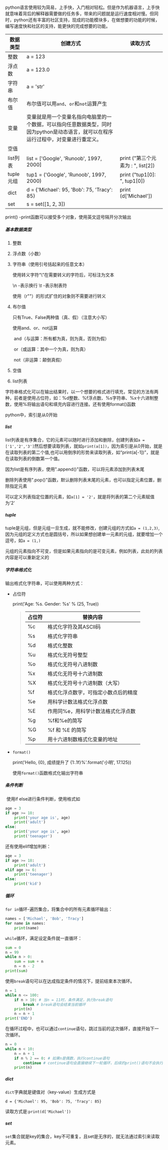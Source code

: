 python语言使用较为简易，上手快，入门相对轻松。但是作为机器语言，上手快就意味着背后的解释器需要做的任务多，带来的问题就是运行速度相对慢。但同时，python还有丰富的社区支持，现成的功能模块多，在做想要的功能的时候，编写速度快和社区的支持，能更快的完成想要的功能。

| 数据类型  | 创建方式                                                     | 读取方式                           |
| --------- | ------------------------------------------------------------ | ---------------------------------- |
| 整数      | a = 123                                                      |                                    |
| 浮点数    | a = 123.0                                                    |                                    |
| 字符串    | a = 'str'                                                    |                                    |
| 布尔值    | 布尔值可以用`and`、`or`和`not`运算产生                       |                                    |
| 变量      | 变量就是用一个变量名指向电脑里的一个数据，可以指向任意数据类型，同时因为python是动态语言，就可以在程序运行过程中，对变量进行重定义。 |                                    |
| 空值      |                                                              |                                    |
| list列表  | list = ['Google', 'Runoob', 1997, 2000]                      | print ("第三个元素为 : ", list[2]) |
| tuple元组 | tup1 = ('Google', 'Runoob', 1997, 2000)                      | print ("tup1[0]: ", tup1[0])       |
| dict      | d = {'Michael': 95, 'Bob': 75, 'Tracy': 85}                  | print (d['Michael'])               |
| set       | s = set([1, 2, 3])                                           |                                    |

 

print()	-print函数可以接受多个对象，使用英文逗号隔开分次输出

##### 基本数据类型

 1. 整数

 2. 浮点数（小数）

 3. 字符串（使用引号括起来的任意文本）

    使用转义字符“\”在需要转义的字符后，可标注为文本

    \n -表示换行    \t -表示制表符 

    使用（r""）的形式扩住的对象则不需要进行转义 

 4. 布尔值

    只有True、False两种值（真、假）（注意大小写）

    使用and、or、not运算

    ​	and（与运算：所有都为真，则为真，否则为假）

    ​	or（或运算：其中一个为真，则为真）

    ​	not（非运算：颠倒真假）

 5. 空值

 6. list列表

字符串格式化可以在输出结果时，以一个想要的格式进行填充，常见的方法有两种，前者是使用占位符，如：%d整数、%f浮点数、%s字符串、%x十六进制整数，使用%将输出语句和填充内容进行连接。还有使用format()函数

python中，索引是从0开始

##### list

​	list列表是有序集合，它的元素可以随时进行添加和删除，创建列表如```a = ['1','2','3']```然后想要读取列表，就如```print(a[1])```，因为索引是从0开始，就是在读取列表的第二个值,也可以用倒序的形势来读取列表，如“print(a[-1])”，就是在读取列表的倒数第一个值。

​	因为list是有序列表，使用".append()"函数，可以将元素添加到列表末尾

​	删除列表使用".pop()"函数，默认删除列表末尾的元素，也可以指定元素位置，删除指定元素

​	可以定义列表指定位置的元素，如```a[1] = '2'```，就是将列表的第二个元素赋值为'2'

##### tuple

​	tuple是元组，但是元组一旦生成，就不能修改，创建元组的方式如```a = (1,2,3)```,因为元组的定义方式也是圆括号，所以如果想创建单一元素的元组，就要增加一个逗号，如```a = (1,)```

​	元组的元素指向不可变，但是如果元素指向的是可变元素，例如列表，此处的列表内容是可以重新定义的

##### 字符串格式化

输出格式化字符串，可以使用两种方式：

* 占位符

  print('Age: %s. Gender: %s' % (25, True))
  
  > | 占位符 | 替换内容                             |
  > | ------ | ------------------------------------ |
  > | %c     | 格式化字符及其ASCII码                |
  > | %s     | 格式化字符串                         |
  > | %d     | 格式化整数                           |
  > | %u     | 格式化无符号整型                     |
  > | %o     | 格式化无符号八进制数                 |
  > | %x     | 格式化无符号十六进制数               |
  > | %X     | 格式化无符号十六进制数（大写）       |
  > | %f     | 格式化浮点数字，可指定小数点后的精度 |
  > | %e     | 用科学计数法格式化浮点数             |
  > | %E     | 作用同%e，用科学计数法格式化浮点数   |
  > | %g     | %f和%e的简写                         |
  > | %G     | %f 和 %E 的简写                      |
  > | %p     | 用十六进制数格式化变量的地址         |

* `format()`

  print('Hello, {0}, 成绩提升了 {1:.1f}%'.format('小明', 17.125))

  使用`format()`函数格式化输出字符串

##### 条件判断

​	使用if else进行条件判断，使用格式如
```python
age = 3
if age >= 18:
    print('your age is', age)
    print('adult')
else:
    print('your age is', age)
    print('teenager')
```

还有使用elif增加判断：

```python
age = 3
if age >= 18:
    print('adult')
elif age >= 6:
    print('teenager')
else:
    print('kid')
```



##### 循环

`for in`循环-遍历集合，将集合中的所有元素循环输出：

```python
names = ['Michael', 'Bob', 'Tracy']
for name in names:
    print(name)
```

`while`循环，满足设定条件就一直循环：

```python
sum = 0
n = 99
while n > 0:
    sum = sum + n
    n = n - 2
print(sum)
```

使用`break`语句可以在达成指定条件的情况下，提前结束本次循环。

```python
n = 1
while n <= 100:
    if n > 10: # 当n = 11时，条件满足，执行break语句
        break # break语句会结束当前循环
    print(n)
    n = n + 1
print('END')
```

在循环过程中，也可以通过`continue`语句，跳过当前的这次循环，直接开始下一次循环。

```python
n = 0
while n < 10:
    n = n + 1
    if n % 2 == 0: # 如果n是偶数，执行continue语句
        continue # continue语句会直接继续下一轮循环，后续的print()语句不会执行
    print(n)
```

##### dict

`dict`字典就是键值对（key-value）生成方式是

`d = {'Michael': 95, 'Bob': 75, 'Tracy': 85}`

读取方式是:`print(d['Michael'])`

##### set

`set`集合就是key的集合，key不可重复，且set是无序的，就无法通过索引来读取元素。





